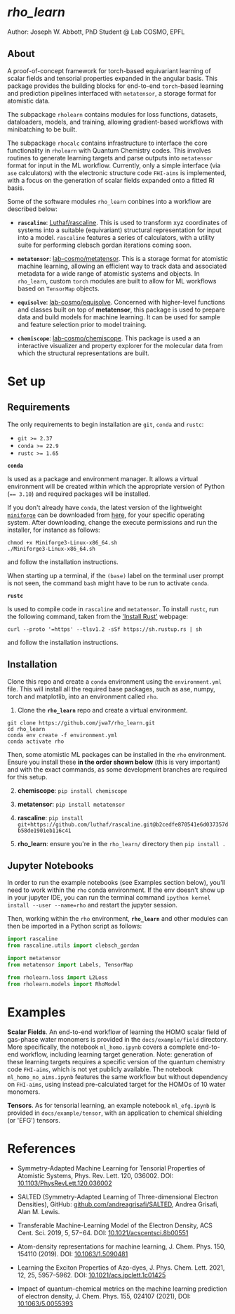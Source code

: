 # _rho\_learn_

Author: Joseph W. Abbott, PhD Student @ Lab COSMO, EPFL



## About

A proof-of-concept framework for torch-based equivariant learning of scalar
fields and tensorial properties expanded in the angular basis. This package
provides the building blocks for end-to-end `torch`-based learning and
prediction pipelines interfaced with `metatensor`, a storage format for
atomistic data. 

The subpackage `rholearn` contains modules for loss functions, datasets,
dataloaders, models, and training, allowing gradient-based workflows with
minibatching to be built. 

The subpackage `rhocalc` contains infrastructure to interface the core
functionality in `rholearn` with Quantum Chemistry codes. This involves routines
to generate learning targets and parse outputs into `metatensor` format for
input in the ML workflow. Currently, only a simple interface (via `ase`
calculators) with the electronic structure code `FHI-aims` is implemented, with
a focus on the generation of scalar fields expanded onto a fitted RI basis.


Some of the software modules `rho_learn` conbines into a workflow are described
below:

* **``rascaline``**: [Luthaf/rascaline](https://github.com/Luthaf/rascaline).
  This is used to transform xyz coordinates of systems into a suitable
  (equivariant) structural representation for input into a model. `rascaline`
  features a series of calculators, with a utility suite for performing clebsch
  gordan iterations coming soon.


* **``metatensor``**:
  [lab-cosmo/metatensor](https://github.com/lab-cosmo/metatensor). This is a
  storage format for atomistic machine learning, allowing an efficient way to
  track data and associated metadata for a wide range of atomistic systems and
  objects. In `rho_learn`, custom `torch` modules are built to allow for ML
  workflows based on `TensorMap` objects.


* **``equisolve``**:
  [lab-cosmo/equisolve](https://github.com/lab-cosmo/equisolve). Concerned with
  higher-level functions and classes built on top of **metatensor**, this
  package is used to prepare data and build models for machine learning. It can be
  used for sample and feature selection prior to model training.


* **``chemiscope``**:
  [lab-cosmo/chemiscope](https://github.com/lab-cosmo/chemiscope). This package
  is used a an interactive visualizer and property explorer for the molecular
  data from which the structural representations are built.


# Set up

## Requirements

The only requirements to begin installation are ``git``, ``conda`` and ``rustc``:

* ``git >= 2.37``
* ``conda >= 22.9``
* ``rustc >= 1.65``

**``conda``**
 
Is used as a package and environment manager. It allows a virtual environment
will be created within which the appropriate version of Python (``== 3.10``) and
required packages will be installed.

If you don't already have ``conda``, the latest version of the lightweight
[``miniforge``](https://github.com/conda-forge/miniforge/releases/) can be
downloaded from [here](https://github.com/conda-forge/miniforge/releases/), for
your specific operating system. After downloading, change the execute
permissions and run the installer, for instance as follows:

```
chmod +x Miniforge3-Linux-x86_64.sh
./Miniforge3-Linux-x86_64.sh
```

and follow the installation instructions.

When starting up a terminal, if the ``(base)`` label on the terminal user prompt
is not seen, the command ``bash`` might have to be run to activate ``conda``.

**``rustc``**

Is used to compile code in ``rascaline`` and ``metatensor``. To install
``rustc``, run the following command, taken from the ['Install
Rust'](https://www.rust-lang.org/tools/install) webpage:

```
curl --proto '=https' --tlsv1.2 -sSf https://sh.rustup.rs | sh
```

and follow the installation instructions.


## Installation


Clone this repo and create a ``conda`` environment using the ``environment.yml``
file. This will install all the required base packages, such as ase,
numpy, torch and matplotlib, into an environment called ``rho``.

1. Clone the **``rho_learn``** repo and create a virtual environment.

```
git clone https://github.com/jwa7/rho_learn.git
cd rho_learn
conda env create -f environment.yml
conda activate rho
```

Then, some atomistic ML packages can be installed in the ``rho`` environment.
Ensure you install these **in the order shown below** (this is very important)
and with the exact commands, as some development branches are required for this
setup.

  2. **chemiscope**: ``pip install chemiscope``
  
  2. **metatensor**: ``pip install metatensor``
  
  2. **rascaline**: ``pip install git+https://github.com/luthaf/rascaline.git@b2cedfe870541e6d037357db58de1901eb116c41``

  2. **rho_learn**: ensure you're in the ``rho_learn/`` directory then ``pip install .``


## Jupyter Notebooks

In order to run the example notebooks (see Examples section below), you'll need
to work within the ``rho`` conda environment. If the env doesn't show up in your
jupyter IDE, you can run the terminal command ``ipython kernel install --user
--name=rho`` and restart the jupyter session.

Then, working within the ``rho`` environment, **``rho_learn``** and other modules
can then be imported in a Python script as follows:

```py
import rascaline
from rascaline.utils import clebsch_gordan

import metatensor
from metatensor import Labels, TensorMap

from rholearn.loss import L2Loss
from rholearn.models import RhoModel
```


# Examples

**Scalar Fields**. An end-to-end workflow of learning the HOMO scalar field of gas-phase water
monomers is provided in the `docs/example/field` directory. More specifically,
the notebook `ml_homo.ipynb` covers a complete end-to-end workflow, including
learning target generation. Note: generation of these learning targets requires
a specific version of the quantum chemistry code `FHI-aims`, which is not yet
publicly available. The notebook `ml_homo_no_aims.ipynb` features the same
workflow but without dependency on `FHI-aims`, using instead pre-calculated
target for the HOMOs of 10 water monomers.

**Tensors**. As for tensorial learning, an example notebook `ml_efg.ipynb` is
provided in `docs/example/tensor`, with an application to chemical shielding (or
'EFG') tensors.


# References

* Symmetry-Adapted Machine Learning for Tensorial Properties of Atomistic
  Systems, Phys. Rev. Lett. 120, 036002. DOI:
  [10.1103/PhysRevLett.120.036002](https://doi.org/10.1103/PhysRevLett.120.036002)

* SALTED (Symmetry-Adapted Learning of Three-dimensional Electron Densities),
  GitHub:
  [github.com/andreagrisafi/SALTED](https://github.com/andreagrisafi/SALTED/),
  Andrea Grisafi, Alan M. Lewis.

* Transferable Machine-Learning Model of the Electron Density, ACS Cent. Sci.
  2019, 5, 57−64. DOI:
  [10.1021/acscentsci.8b00551](https://doi.org/10.1021/acscentsci.8b00551)

* Atom-density representations for machine learning, J. Chem. Phys. 150, 154110
  (2019). DOI: [10.1063/1.5090481](https://doi.org/10.1063/1.5090481)

* Learning the Exciton Properties of Azo-dyes, J. Phys. Chem. Lett. 2021, 12,
  25, 5957–5962. DOI:
  [10.1021/acs.jpclett.1c01425](https://doi.org/10.1021/acs.jpclett.1c01425)
  
* Impact of quantum-chemical metrics on the machine learning prediction of
  electron density, J. Chem. Phys. 155, 024107 (2021), DOI:
  [10.1063/5.0055393](https://doi.org/10.1063/5.0055393)